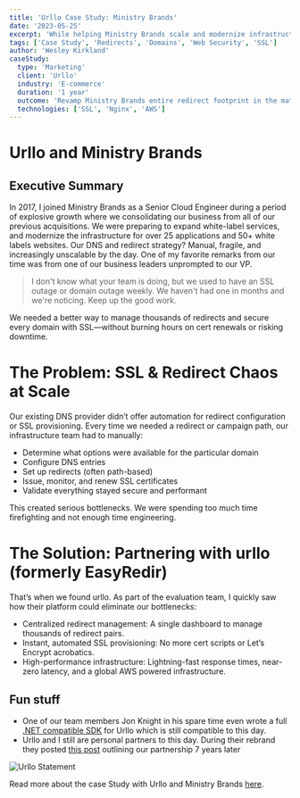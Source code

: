 ```yaml
---
title: 'Urllo Case Study: Ministry Brands'
date: '2023-05-25'
excerpt: 'While helping Ministry Brands scale and modernize infrastructure across 25+ applications and 50+ white-label websites, I led efforts to eliminate SSL and redirect chaos by partnering with Urllo-transforming a fragile, manual process into a secure, automated system that business leaders noticed for its reliability.'
tags: ['Case Study', 'Redirects', 'Domains', 'Web Security', 'SSL']
author: 'Wesley Kirkland'
caseStudy:
  type: 'Marketing'
  client: 'Urllo'
  industry: 'E-commerce'
  duration: '1 year'
  outcome: 'Revamp Ministry Brands entire redirect footprint in the matter of months to modern technology with an SSL backend.'
  technologies: ['SSL', 'Nginx', 'AWS']
---
```


# Urllo and Ministry Brands

## Executive Summary

In 2017, I joined Ministry Brands as a Senior Cloud Engineer during a period of explosive growth where we consolidating our business from all of our previous acquisitions. We were preparing to expand white-label services, and modernize the infrastructure for over 25 applications and 50+ white labels websites. Our DNS and redirect strategy? Manual, fragile, and increasingly unscalable by the day. One of my favorite remarks from our time was from one of our business leaders unprompted to our VP.

> I don't know what your team is doing, but we used to have an SSL outage or domain outage weekly. We haven't had one in months and we're noticing. Keep up the good work.

We needed a better way to manage thousands of redirects and secure every domain with SSL—without burning hours on cert renewals or risking downtime.

# The Problem: SSL & Redirect Chaos at Scale

Our existing DNS provider didn’t offer automation for redirect configuration or SSL provisioning. Every time we needed a redirect or campaign path, our infrastructure team had to manually:

- Determine what options were available for the particular domain
- Configure DNS entries
- Set up redirects (often path-based)
- Issue, monitor, and renew SSL certificates
- Validate everything stayed secure and performant

This created serious bottlenecks. We were spending too much time firefighting and not enough time engineering.

# The Solution: Partnering with urllo (formerly EasyRedir)

That’s when we found urllo. As part of the evaluation team, I quickly saw how their platform could eliminate our bottlenecks:

- Centralized redirect management: A single dashboard to manage thousands of redirect pairs.
- Instant, automated SSL provisioning: No more cert scripts or Let’s Encrypt acrobatics.
- High-performance infrastructure: Lightning-fast response times, near-zero latency, and a global AWS powered infrastructure.

## Fun stuff

- One of our team members Jon Knight in his spare time even wrote a full [.NET compatible SDK](https://github.com/jmknight2/EasyRedirSDK) for Urllo which is still compatible to this day.
- Urllo and I still are personal partners to this day. During their rebrand they posted [this post](https://www.linkedin.com/posts/sarah-ellis-92713bb_say-hello-tourllour-loh-im-thrilled-activity-7267169570740662272-NhDj?utm_source=share&utm_medium=member_desktop&rcm=ACoAAAb3Hd0BSHxSbdnFkL_r33zMsKbzTuwoEv4) outlining our partnership 7 years later

![Urllo Statement](/images/blog/2023/case-study-urllo-ministry-brands/urllo_statement.jpeg 'Urllo Statement')

Read more about the case Study with Urllo and Ministry Brands [here](https://www.urllo.com/resources/customer-stories/ministry-brands).
